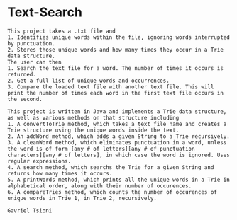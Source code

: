# Text-Search 

	This project takes a .txt file and
	1. Identifies unique words within the file, ignoring words interrupted by punctuation.
	2. Stores those unique words and how many times they occur in a Trie data structure.
	The user can then
	1. Search the text file for a word. The number of times it occurs is returned.
	2. Get a full list of unique words and occurrences.
	3. Compare the loaded text file with another text file. This will print the number of times each word in the first text file occurs in the second.

	This project is written in Java and implements a Trie data structure, as well as various methods on that structure including
	1. A convertToTrie method, which takes a text file name and creates a Trie structure using the unique words inside the text.
	2. An addWord method, which adds a given String to a Trie recursively.
	3. A cleanWord method, which eliminates punctuation in a word, unless the word is of form [any # of letters][any # of punctuation characters][any # of letters], in which case the word is ignored. Uses regular expressions.
	4. A search method, which searchs the Trie for a given String and returns how many times it occurs.
	5. A printWords method, which prints all the unique words in a Trie in alphabetical order, along with their number of occurences.
	6. A compareTries method, which counts the number of occurences of unique words in Trie 1, in Trie 2, recursively.

	Gavriel Tsioni